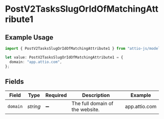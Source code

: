 # PostV2TasksSlugOrIdOfMatchingAttribute1

## Example Usage

```typescript
import { PostV2TasksSlugOrIdOfMatchingAttribute1 } from "attio-js/models/operations/postv2tasks.js";

let value: PostV2TasksSlugOrIdOfMatchingAttribute1 = {
  domain: "app.attio.com",
};
```

## Fields

| Field                           | Type                            | Required                        | Description                     | Example                         |
| ------------------------------- | ------------------------------- | ------------------------------- | ------------------------------- | ------------------------------- |
| `domain`                        | *string*                        | :heavy_minus_sign:              | The full domain of the website. | app.attio.com                   |
